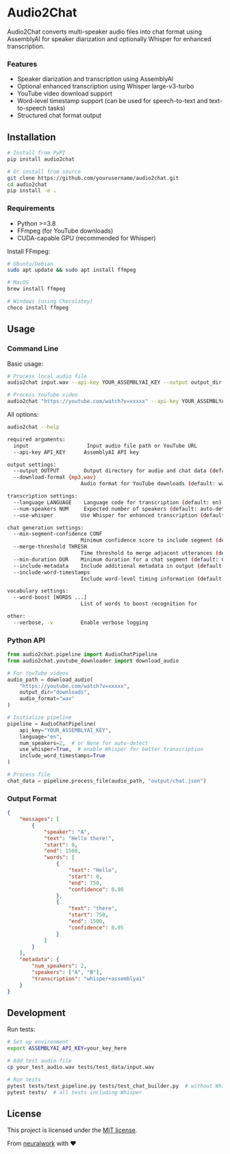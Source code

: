 # Audio2Chat

Audio2Chat converts multi-speaker audio files into chat format using AssemblyAI for speaker diarization and optionally Whisper for enhanced transcription.

### Features
- Speaker diarization and transcription using AssemblyAI
- Optional enhanced transcription using Whisper large-v3-turbo
- YouTube video download support
- Word-level timestamp support (can be used for speech-to-text and text-to-speech tasks)
- Structured chat format output

## Installation

```bash
# Install from PyPI
pip install audio2chat

# Or install from source
git clone https://github.com/yourusername/audio2chat.git
cd audio2chat
pip install -e .
```

### Requirements
- Python >=3.8
- FFmpeg (for YouTube downloads)
- CUDA-capable GPU (recommended for Whisper)

Install FFmpeg:
```bash
# Ubuntu/Debian
sudo apt update && sudo apt install ffmpeg

# MacOS
brew install ffmpeg

# Windows (using Chocolatey)
choco install ffmpeg
```

## Usage

### Command Line

Basic usage:
```bash
# Process local audio file
audio2chat input.wav --api-key YOUR_ASSEMBLYAI_KEY --output output_dir

# Process YouTube video
audio2chat "https://youtube.com/watch?v=xxxxx" --api-key YOUR_ASSEMBLYAI_KEY --output output_dir
```

All options:
```bash
audio2chat --help

required arguments:
  input                   Input audio file path or YouTube URL
  --api-key API_KEY      AssemblyAI API key

output settings:
  --output OUTPUT        Output directory for audio and chat data (default: output)
  --download-format {mp3,wav}
                        Audio format for YouTube downloads (default: wav)

transcription settings:
  --language LANGUAGE    Language code for transcription (default: en)
  --num-speakers NUM     Expected number of speakers (default: auto-detect)
  --use-whisper         Use Whisper for enhanced transcription (default: False)

chat generation settings:
  --min-segment-confidence CONF
                        Minimum confidence score to include segment (default: 0.5)
  --merge-threshold THRESH
                        Time threshold to merge adjacent utterances (default: 1.0)
  --min-duration DUR    Minimum duration for a chat segment (default: 0.5)
  --include-metadata    Include additional metadata in output (default: True)
  --include-word-timestamps
                        Include word-level timing information (default: False)

vocabulary settings:
  --word-boost [WORDS ...]
                        List of words to boost recognition for

other:
  --verbose, -v         Enable verbose logging
```

### Python API

```python
from audio2chat.pipeline import AudioChatPipeline
from audio2chat.youtube_downloader import download_audio

# For YouTube videos
audio_path = download_audio(
    "https://youtube.com/watch?v=xxxxx",
    output_dir="downloads",
    audio_format="wav"
)

# Initialize pipeline
pipeline = AudioChatPipeline(
    api_key="YOUR_ASSEMBLYAI_KEY",
    language="en",
    num_speakers=2,  # or None for auto-detect
    use_whisper=True,  # enable Whisper for better transcription
    include_word_timestamps=True
)

# Process file
chat_data = pipeline.process_file(audio_path, "output/chat.json")
```

### Output Format

```json
{
    "messages": [
        {
            "speaker": "A",
            "text": "Hello there!",
            "start": 0,
            "end": 1500,
            "words": [
                {
                    "text": "Hello",
                    "start": 0,
                    "end": 750,
                    "confidence": 0.98
                },
                {
                    "text": "there",
                    "start": 750,
                    "end": 1500,
                    "confidence": 0.95
                }
            ]
        }
    ],
    "metadata": {
        "num_speakers": 2,
        "speakers": ["A", "B"],
        "transcription": "whisper+assemblyai"
    }
}
```

## Development

Run tests:
```bash
# Set up environment
export ASSEMBLYAI_API_KEY=your_key_here

# Add test audio file
cp your_test_audio.wav tests/test_data/input.wav

# Run tests
pytest tests/test_pipeline.py tests/test_chat_builder.py  # without Whisper
pytest tests/  # all tests including Whisper
```

## License
This project is licensed under the [MIT license](https://github.com/neuralwork/audio2chat/blob/main/LICENSE).

From [neuralwork](https://neuralwork.ai/) with :heart:
